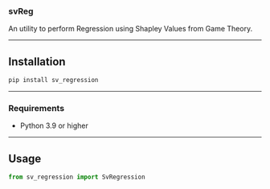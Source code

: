 ### svReg

An utility to perform Regression using Shapley Values from Game Theory.

----

## Installation

```bash
pip install sv_regression
```

---

### Requirements

- Python 3.9 or higher

---

## Usage

```python
from sv_regression import SvRegression
```